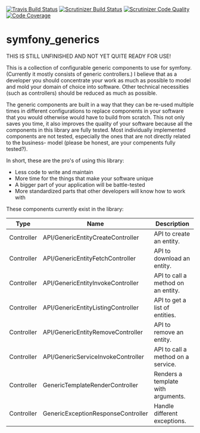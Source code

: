 [![Travis Build Status](https://travis-ci.org/addiks/symfony_generics.svg?branch=master)](https://travis-ci.org/addiks/symfony_generics)
[![Scrutinizer Build Status](https://scrutinizer-ci.com/g/addiks/symfony_generics/badges/build.png?b=master)](https://scrutinizer-ci.com/g/addiks/symfony_generics/build-status/master)
[![Scrutinizer Code Quality](https://scrutinizer-ci.com/g/addiks/symfony_generics/badges/quality-score.png?b=master)](https://scrutinizer-ci.com/g/addiks/symfony_generics/?branch=master)
[![Code Coverage](https://scrutinizer-ci.com/g/addiks/symfony_generics/badges/coverage.png?b=master)](https://scrutinizer-ci.com/g/addiks/symfony_generics/?branch=master)

# symfony_generics

THIS IS STILL UNFINISHED AND NOT YET QUITE READY FOR USE!

This is a collection of configurable generic components to use for symfony. (Currently it mostly consists of generic
controllers.) I believe that as a developer you should concentrate your work as much as possible to model and mold your
domain of choice into software. Other technical necessities (such as controllers) should be reduced as much as possible.

The generic components are built in a way that they can be re-used multiple times in different configurations to replace
components in your software that you would otherwise would have to build from scratch. This not only saves you time, it
also improves the quality of your software because all the components in this library are fully tested. Most
individually implemented components are not tested, especially the ones that are not directly related to the business-
model (please be honest, are your compenents fully tested?).

In short, these are the pro's of using this library:
* Less code to write and maintain
* More time for the things that make your software unique
* A bigger part of your application will be battle-tested
* More standardized parts that other developers will know how to work with

These components currently exist in the library:

| Type       | Name                               | Description                        |
| ---------- | ---------------------------------- | ---------------------------------- |
| Controller | API/GenericEntityCreateController  | API to create an entity.           |
| Controller | API/GenericEntityFetchController   | API to download an entity.         |
| Controller | API/GenericEntityInvokeController  | API to call a method on an entity. |
| Controller | API/GenericEntityListingController | API to get a list of entities.     |
| Controller | API/GenericEntityRemoveController  | API to remove an entity.           |
| Controller | API/GenericServiceInvokeController | API to call a method on a service. |
| Controller | GenericTemplateRenderController    | Renders a template with arguments. |
| Controller | GenericExceptionResponseController | Handle different exceptions.       |
